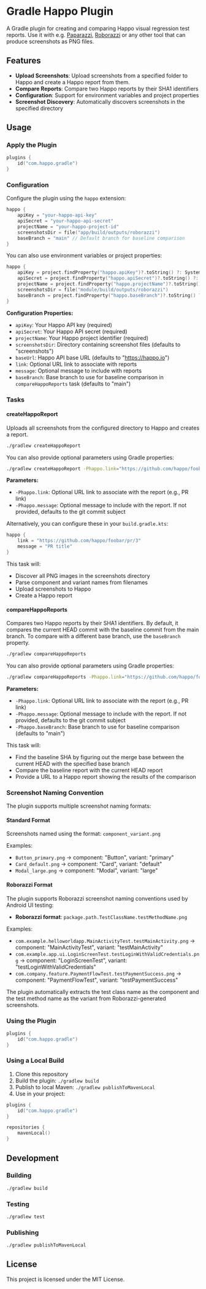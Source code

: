 # Gradle Happo Plugin

A Gradle plugin for creating and comparing Happo visual regression test reports.
Use it with e.g. [Paparazzi](https://github.com/cashapp/paparazzi),
[Roborazzi](https://github.com/takahirom/roborazzi) or any other tool that can
produce screenshots as PNG files.

## Features

- **Upload Screenshots**: Upload screenshots from a specified folder to Happo and create a Happo report from them.
- **Compare Reports**: Compare two Happo reports by their SHA1 identifiers
- **Configuration**: Support for environment variables and project properties
- **Screenshot Discovery**: Automatically discovers screenshots in the specified directory

## Usage

### Apply the Plugin

```kotlin
plugins {
    id("com.happo.gradle")
}
```

### Configuration

Configure the plugin using the `happo` extension:

```kotlin
happo {
    apiKey = "your-happo-api-key"
    apiSecret = "your-happo-api-secret"
    projectName = "your-happo-project-id"
    screenshotsDir = file("app/build/outputs/roborazzi")
    baseBranch = "main" // Default branch for baseline comparison
}
```

You can also use environment variables or project properties:

```kotlin
happo {
    apiKey = project.findProperty("happo.apiKey")?.toString() ?: System.getenv("HAPPO_API_KEY") ?: ""
    apiSecret = project.findProperty("happo.apiSecret")?.toString() ?: System.getenv("HAPPO_API_SECRET") ?: ""
    projectName = project.findProperty("happo.projectName")?.toString() ?: System.getenv("HAPPO_PROJECT_NAME") ?: ""
    screenshotsDir = file("module/build/outputs/roborazzi")
    baseBranch = project.findProperty("happo.baseBranch")?.toString() ?: System.getenv("HAPPO_BASE_BRANCH") ?: "main"
}
```

**Configuration Properties:**

- `apiKey`: Your Happo API key (required)
- `apiSecret`: Your Happo API secret (required)
- `projectName`: Your Happo project identifier (required)
- `screenshotsDir`: Directory containing screenshot files (defaults to "screenshots")
- `baseUrl`: Happo API base URL (defaults to "https://happo.io")
- `link`: Optional URL link to associate with reports
- `message`: Optional message to include with reports
- `baseBranch`: Base branch to use for baseline comparison in `compareHappoReports` task (defaults to "main")

### Tasks

#### createHappoReport

Uploads all screenshots from the configured directory to Happo and creates a report.

```bash
./gradlew createHappoReport
```

You can also provide optional parameters using Gradle properties:

```bash
./gradlew createHappoReport -Phappo.link="https://github.com/happo/foobar/pr/3" -Phappo.message="PR title"
```

**Parameters:**

- `-Phappo.link`: Optional URL link to associate with the report (e.g., PR link)
- `-Phappo.message`: Optional message to include with the report. If not provided, defaults to the git commit subject

Alternatively, you can configure these in your `build.gradle.kts`:

```kotlin
happo {
    link = "https://github.com/happo/foobar/pr/3"
    message = "PR title"
}
```

This task will:

- Discover all PNG images in the screenshots directory
- Parse component and variant names from filenames
- Upload screenshots to Happo
- Create a Happo report

#### compareHappoReports

Compares two Happo reports by their SHA1 identifiers. By default, it compares
the current HEAD commit with the baseline commit from the main branch. To compare with a different base branch, use the `baseBranch` property.

```bash
./gradlew compareHappoReports
```

You can also provide optional parameters using Gradle properties:

```bash
./gradlew compareHappoReports -Phappo.link="https://github.com/happo/foobar/pr/3" -Phappo.message="PR title" -Phappo.baseBranch="develop"
```

**Parameters:**

- `-Phappo.link`: Optional URL link to associate with the report (e.g., PR link)
- `-Phappo.message`: Optional message to include with the report. If not provided, defaults to the git commit subject
- `-Phappo.baseBranch`: Base branch to use for baseline comparison (defaults to "main")

This task will:

- Find the baseline SHA by figuring out the merge base between the current HEAD with the specified base branch
- Compare the baseline report with the current HEAD report
- Provide a URL to a Happo report showing the results of the comparison

### Screenshot Naming Convention

The plugin supports multiple screenshot naming formats:

#### Standard Format

Screenshots named using the format: `component_variant.png`

Examples:

- `Button_primary.png` → component: "Button", variant: "primary"
- `Card_default.png` → component: "Card", variant: "default"
- `Modal_large.png` → component: "Modal", variant: "large"

#### Roborazzi Format

The plugin supports Roborazzi screenshot naming conventions used by Android UI testing:

- **Roborazzi format**: `package.path.TestClassName.testMethodName.png`

Examples:

- `com.example.helloworldapp.MainActivityTest.testMainActivity.png` → component: "MainActivityTest", variant: "testMainActivity"
- `com.example.app.ui.LoginScreenTest.testLoginWithValidCredentials.png` → component: "LoginScreenTest", variant: "testLoginWithValidCredentials"
- `com.company.feature.PaymentFlowTest.testPaymentSuccess.png` → component: "PaymentFlowTest", variant: "testPaymentSuccess"

The plugin automatically extracts the test class name as the component and the test method name as the variant from Roborazzi-generated screenshots.

### Using the Plugin

```kotlin
plugins {
    id("com.happo.gradle")
}
```

### Using a Local Build

1. Clone this repository
2. Build the plugin: `./gradlew build`
3. Publish to local Maven: `./gradlew publishToMavenLocal`
4. Use in your project:

```kotlin
plugins {
    id("com.happo.gradle")
}

repositories {
    mavenLocal()
}
```

## Development

### Building

```bash
./gradlew build
```

### Testing

```bash
./gradlew test
```

### Publishing

```bash
./gradlew publishToMavenLocal
```

## License

This project is licensed under the MIT License.
